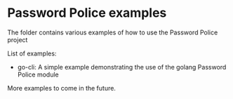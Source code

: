 # Password Police examples
The folder contains various examples of how to use the Password Police project

List of examples:
- go-cli: A simple example demonstrating the use of the golang Password Police module

More examples to come in the future.
